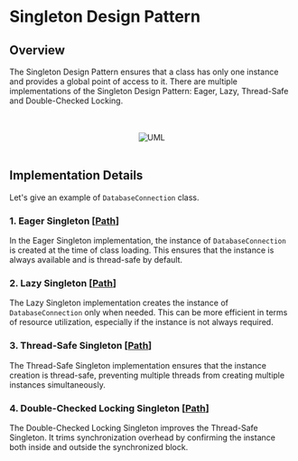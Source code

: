 # Singleton Design Pattern

## Overview

The Singleton Design Pattern ensures that a class has only one instance and provides a global point of access to it.
There are multiple implementations of the Singleton Design Pattern: Eager, Lazy, Thread-Safe and Double-Checked
Locking.


<div style="text-align:center">
    <br> <br>  
    <img src="https://github.com/omarhosny206/design-patterns/assets/58389695/5aff2c83-3e72-4825-a649-b9fb69bd9346" alt="UML">
    <br> <br>
</div>

## Implementation Details

Let's give an example of `DatabaseConnection` class.

### 1. Eager Singleton [[Path](./eagerinitialization)]

In the Eager Singleton implementation, the instance of `DatabaseConnection` is created at the time of class loading.
This ensures that the instance is always available and is thread-safe by
default.

### 2. Lazy Singleton [[Path](./lazyinitialization)]

The Lazy Singleton implementation creates the instance of `DatabaseConnection` only when needed. This can be more
efficient in terms of resource utilization, especially if the instance is not always required.

### 3. Thread-Safe Singleton [[Path](./threadsafe)]

The Thread-Safe Singleton implementation ensures that the instance creation is thread-safe, preventing multiple threads
from creating multiple instances simultaneously.

### 4. Double-Checked Locking Singleton [[Path](./doublecheckedlocking)]

The Double-Checked Locking Singleton improves the Thread-Safe Singleton. It trims synchronization overhead by confirming
the instance both inside and outside the synchronized block.